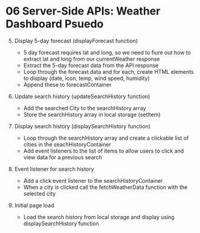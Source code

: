 # 06 Server-Side APIs: Weather Dashboard Psuedo

<!-- 1. Setup HTML structure for the page, initialize JS variables
    - create layout sections for the search from, current weather data, forecast data, search history list  -- DONE
    - Define Api_key variable for the openweather API -- DONE
    - Define base URL for the openwather API -- DONE
    - Create variables to store references to HTML elements (e.g, searchForm, cityInput, currentWeatherContainer, forecastContainer, searchHistoryContainer) -- DONE -->

<!-- 2. Event Listener for form submission 
    - Add submit event listener to searchForm element --DONE
    - prevent the default form submission -- DONE
    - Get the users input from cityInput element -- DONE
    - call a function (e.g, fetchWeatherData) with the user's input --DONE -->

<!-- 3. Fetch weather data from OpenWeather API (fetchWeatherData function)
    - construct the API URL using the users input and API Key -- DONE
    - fetch data from the API using the constructed URL -- DONE
    - parse the JSON response -- DONE
    - Handle errors (e.g, if the city is not found) -- DONE -->

<!-- 4. Display the current weather conditions (displayCurrentWeather function)
    - Extract relevant data from the API response (city name, date, icon, temp, humidity, and wind speed) -- DONE
    - Create HTML elements to display this data -- DONE
    - Update the currentWeatherContainer with the HTML elements -- DONE -->

5. Display 5-day forecast (displayForecast function)
    - 5 day forecast requires lat and long, so we need to fiure out how to extract lat and long from our currentWeather response
    - Extract the 5-day forecast data from the API response
    - Loop through the forecast data and for each, create HTML elements to display (date, icon, temp, wind speed, humidity)
    - Append these to forecastContainer

6. Update search history (updateSearchHistory function)
    - Add the searched City to the searchHistory array
    - Store the searchHistory array in local storage (setItem)

7. Display search history (displaySearchHistory function)
    - Loop through the searchHistory array and create a clickable list of cities in the seachHistoryContainer
    - Add event listeners to the list of items to allow users to click and view data for a previous search

8. Event listener for search history 
    - Add a click event listener to the searchHistoryContainer
    - When a city is clicked call the fetchWeatherData function with the selected city

9. Initial page load
    - Load the search history from local storage and display using displaySearchHistory function